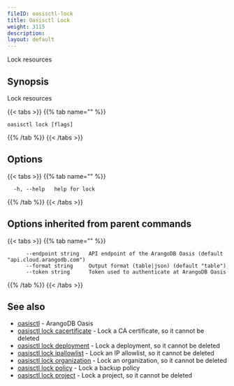 ```yaml
---
fileID: oasisctl-lock
title: Oasisctl Lock
weight: 3115
description: 
layout: default
---
```

Lock resources

## Synopsis

Lock resources

{{< tabs >}}
{{% tab name="" %}}
```
oasisctl lock [flags]
```
{{% /tab %}}
{{< /tabs >}}

## Options

{{< tabs >}}
{{% tab name="" %}}
```
  -h, --help   help for lock
```
{{% /tab %}}
{{< /tabs >}}

## Options inherited from parent commands

{{< tabs >}}
{{% tab name="" %}}
```
      --endpoint string   API endpoint of the ArangoDB Oasis (default "api.cloud.arangodb.com")
      --format string     Output format (table|json) (default "table")
      --token string      Token used to authenticate at ArangoDB Oasis
```
{{% /tab %}}
{{< /tabs >}}

## See also

* [oasisctl](../oasisctl-options)	 - ArangoDB Oasis
* [oasisctl lock cacertificate](oasisctl-lock-cacertificate)	 - Lock a CA certificate, so it cannot be deleted
* [oasisctl lock deployment](oasisctl-lock-deployment)	 - Lock a deployment, so it cannot be deleted
* [oasisctl lock ipallowlist](oasisctl-lock-ipallowlist)	 - Lock an IP allowlist, so it cannot be deleted
* [oasisctl lock organization](oasisctl-lock-organization)	 - Lock an organization, so it cannot be deleted
* [oasisctl lock policy](oasisctl-lock-policy)	 - Lock a backup policy
* [oasisctl lock project](oasisctl-lock-project)	 - Lock a project, so it cannot be deleted

